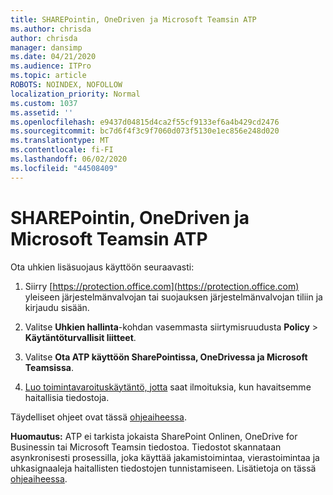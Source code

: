 ```yaml
---
title: SHAREPointin, OneDriven ja Microsoft Teamsin ATP
ms.author: chrisda
author: chrisda
manager: dansimp
ms.date: 04/21/2020
ms.audience: ITPro
ms.topic: article
ROBOTS: NOINDEX, NOFOLLOW
localization_priority: Normal
ms.custom: 1037
ms.assetid: ''
ms.openlocfilehash: e9437d04815d4ca2f55cf9133ef6a4b429cd2476
ms.sourcegitcommit: bc7d6f4f3c9f7060d073f5130e1ec856e248d020
ms.translationtype: MT
ms.contentlocale: fi-FI
ms.lasthandoff: 06/02/2020
ms.locfileid: "44508409"
---
```

# <a name="atp-for-sharepoint-onedrive-and-microsoft-teams"></a>SHAREPointin, OneDriven ja Microsoft Teamsin ATP

Ota uhkien lisäsuojaus käyttöön seuraavasti:

1. Siirry [https://protection.office.com](https://protection.office.com) yleiseen järjestelmänvalvojan tai suojauksen järjestelmänvalvojan tiliin ja kirjaudu sisään.

2. Valitse **Uhkien hallinta**-kohdan vasemmasta siirtymisruudusta **Policy** \> **Käytäntöturvallisit liitteet**.

3. Valitse **Ota ATP käyttöön SharePointissa, OneDrivessa ja Microsoft Teamsissa**.

4. [Luo toimintavaroituskäytäntö, jotta](https://docs.microsoft.com/microsoft-365/compliance/create-activity-alerts) saat ilmoituksia, kun havaitsemme haitallisia tiedostoja.

Täydelliset ohjeet ovat tässä [ohjeaiheessa](https://docs.microsoft.com/microsoft-365/security/office-365-security/turn-on-atp-for-spo-odb-and-teams).

**Huomautus:** ATP ei tarkista jokaista SharePoint Onlinen, OneDrive for Businessin tai Microsoft Teamsin tiedostoa. Tiedostot skannataan asynkronisesti prosessilla, joka käyttää jakamistoimintaa, vierastoimintaa ja uhkasignaaleja haitallisten tiedostojen tunnistamiseen. Lisätietoja on tässä [ohjeaiheessa](https://docs.microsoft.com/microsoft-365/security/office-365-security/atp-for-spo-odb-and-teams).
